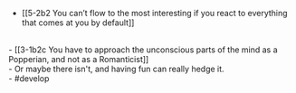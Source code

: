- [[5-2b2 You can’t flow to the most interesting if you react to everything that comes at you by default]]
<br>
- [[3-1b2c You have to approach the unconscious parts of the mind as a Popperian, and not as a Romanticist]]
<br>
- Or maybe there isn't, and having fun can really hedge it.
<br>
- #develop

